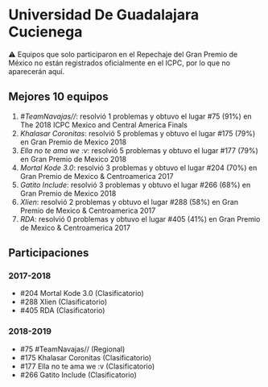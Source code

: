 # Universidad De Guadalajara Cucienega

:warning: Equipos que solo participaron en el Repechaje del Gran Premio de México no están registrados oficialmente en el ICPC, por lo que no aparecerán aquí.

## Mejores 10 equipos

1. _#TeamNavajas//_: resolvió 1 problemas y obtuvo el lugar #75 (91%) en The 2018 ICPC Mexico and Central America Finals
1. _Khalasar Coronitas_: resolvió 5 problemas y obtuvo el lugar #175 (79%) en Gran Premio de Mexico 2018
1. _Ella no te ama we :v_: resolvió 5 problemas y obtuvo el lugar #177 (79%) en Gran Premio de Mexico 2018
1. _Mortal Kode 3.0_: resolvió 3 problemas y obtuvo el lugar #204 (70%) en Gran Premio de Mexico & Centroamerica 2017
1. _Gatito Include_: resolvió 3 problemas y obtuvo el lugar #266 (68%) en Gran Premio de Mexico 2018
1. _Xlien_: resolvió 2 problemas y obtuvo el lugar #288 (58%) en Gran Premio de Mexico & Centroamerica 2017
1. _RDA_: resolvió 0 problemas y obtuvo el lugar #405 (41%) en Gran Premio de Mexico & Centroamerica 2017

## Participaciones

### 2017-2018

- #204 Mortal Kode 3.0 (Clasificatorio)
- #288 Xlien (Clasificatorio)
- #405 RDA (Clasificatorio)

### 2018-2019

- #75 #TeamNavajas// (Regional)
- #175 Khalasar Coronitas (Clasificatorio)
- #177 Ella no te ama we :v (Clasificatorio)
- #266 Gatito Include (Clasificatorio)



